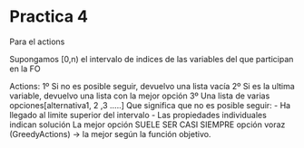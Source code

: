 <h1>Practica 4</h1>

Para el actions

Supongamos [0,n) el intervalo de indices de las variables del que participan en la FO

Actions:
1º Si no es posible seguir, devuelvo una lista vacía
2º Si es la ultima variable, devuelvo una lista con la mejor opción
3º Una lista de varias opciones[alternativa1,  2 ,3 …..]
Que significa que no es posible seguir:
	- Ha llegado al limite superior del intervalo
	- Las propiedades individuales indican solución
La mejor opción SUELE SER CASI SIEMPRE opción voraz (GreedyActions) -> la mejor según la función objetivo.

